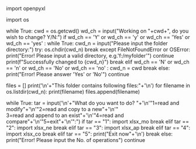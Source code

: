 import openpyxl

import os

while True:
		cwd = os.getcwd()
		wd_ch = input("Working on "+cwd+", do you wish to change? Y/N:")
    if wd_ch == 'Y' or wd_ch == 'y' or wd_ch == 'Yes' or wd_ch == 'yes' :
      while True:
        cwd_n = input("Please input the folder directory:")
        try:
          os.chdir(cwd_n) 
          break
        except FileNotFoundError or OSError:
          print("Error! Please input a valid directory, e.g.'f:/myfolder'")
          continue
      print(f"Successfully changed to {cwd_n}")
      break
    elif wd_ch == 'N' or wd_ch == 'n' or wd_ch == 'No' or wd_ch == 'no' :
      cwd_n = cwd
      break
    else:
        print("Error! Please answer 'Yes' or 'No'")
        continue

files = []
print('\n'+"This folder contains following files:"+'\n')
for filename in os.listdir(cwd_n):
  print(filename)
  files.append(filename)


while True:
  tar = input('\n'+"What do you want to do? "+'\n'"1=read and modify"+'\n'"2=read and copy to a new"+'\n'"\
  3=read and append to an exist"+'\n'"4=read and compare"+'\n'"5=exit"+'\n'":")
  if tar == "1":
    import xlsx_mo
    break
  elif tar == "2":
    import xlsx_ne
    break
  elif tar == "3":
    import xlsx_ap
    break
  elif tar == "4":
    import xlsx_co
    break
  elif tar == "5":
    print("Exit now"+'\n')
    break
  else:
    print("Error! Please input the No. of operations")
    continue
